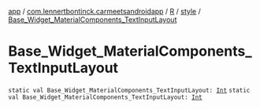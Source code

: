 [app](../../../index.md) / [com.lennertbontinck.carmeetsandroidapp](../../index.md) / [R](../index.md) / [style](index.md) / [Base_Widget_MaterialComponents_TextInputLayout](./-base_-widget_-material-components_-text-input-layout.md)

# Base_Widget_MaterialComponents_TextInputLayout

`static val Base_Widget_MaterialComponents_TextInputLayout: `[`Int`](https://kotlinlang.org/api/latest/jvm/stdlib/kotlin/-int/index.html)
`static val Base_Widget_MaterialComponents_TextInputLayout: `[`Int`](https://kotlinlang.org/api/latest/jvm/stdlib/kotlin/-int/index.html)